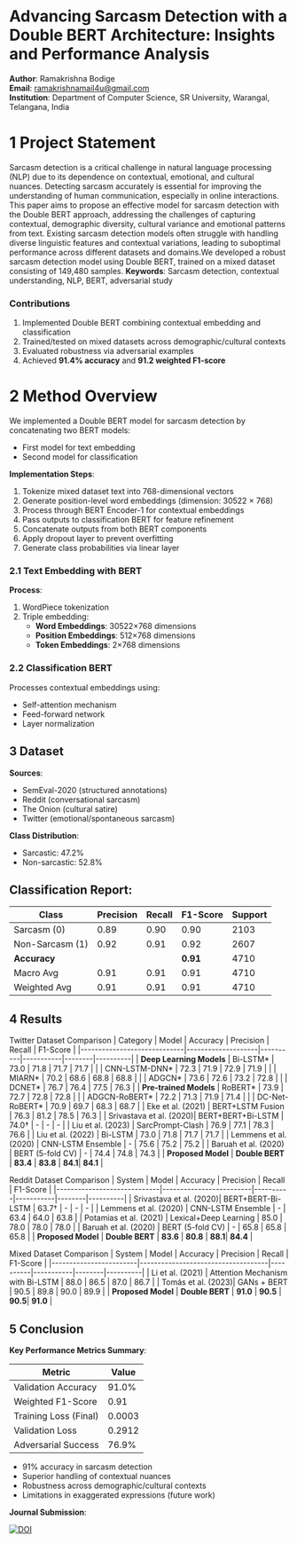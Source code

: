 
# Advancing Sarcasm Detection with a Double BERT Architecture: Insights and Performance Analysis

**Author**: Ramakrishna Bodige  
**Email**: ramakrishnamail4u@gmail.com  
**Institution**: Department of Computer Science, SR University, Warangal, Telangana, India
# 1 Project Statement
Sarcasm detection is a critical challenge in natural language processing (NLP) due to its dependence on contextual, emotional, and cultural nuances. Detecting sarcasm accurately is essential for improving the understanding of human communication, especially in online interactions. This paper aims to propose an effective model for sarcasm detection with the Double BERT approach, addressing the challenges of capturing contextual, demographic diversity, cultural variance and emotional patterns from text. Existing sarcasm detection models often struggle with handling diverse linguistic features and contextual variations, leading to suboptimal performance across different datasets and domains.We developed a robust sarcasm detection model using Double BERT, trained on a mixed dataset consisting of 149,480 samples.
**Keywords**: Sarcasm detection, contextual understanding, NLP, BERT, adversarial study
### Contributions
1. Implemented Double BERT combining contextual embedding and classification
2. Trained/tested on mixed datasets across demographic/cultural contexts
3. Evaluated robustness via adversarial examples
4. Achieved **91.4% accuracy** and **91.2 weighted F1-score**
# 2 Method Overview

We implemented a Double BERT model for sarcasm detection by concatenating two BERT models:  
- First model for text embedding  
- Second model for classification  

**Implementation Steps**:  
1. Tokenize mixed dataset text into 768-dimensional vectors  
2. Generate position-level word embeddings (dimension: 30522 × 768)  
3. Process through BERT Encoder-1 for contextual embeddings  
4. Pass outputs to classification BERT for feature refinement  
5. Concatenate outputs from both BERT components  
6. Apply dropout layer to prevent overfitting  
7. Generate class probabilities via linear layer  

### 2.1 Text Embedding with BERT
**Process**:
1. WordPiece tokenization
2. Triple embedding:
   - **Word Embeddings**: 30522×768 dimensions
   - **Position Embeddings**: 512×768 dimensions
   - **Token Embeddings**: 2×768 dimensions

### 2.2 Classification BERT
Processes contextual embeddings using:
- Self-attention mechanism
- Feed-forward network
- Layer normalization

## 3 Dataset

**Sources**:
- SemEval-2020 (structured annotations)
- Reddit (conversational sarcasm)
- The Onion (cultural satire)
- Twitter (emotional/spontaneous sarcasm)

**Class Distribution**:
- Sarcastic: 47.2%
- Non-sarcastic: 52.8%
## Classification Report:
| Class         | Precision | Recall | F1-Score | Support |
|---------------|-----------|--------|----------|---------|
| Sarcasm (0)   | 0.89      | 0.90   | 0.90     | 2103    |
| Non-Sarcasm (1)| 0.92      | 0.91   | 0.92     | 2607    |
| **Accuracy**  |           |        | **0.91** | 4710    |
| Macro Avg     | 0.91      | 0.91   | 0.91     | 4710    |
| Weighted Avg  | 0.91      | 0.91   | 0.91     | 4710    |
## 4 Results
Twitter Dataset Comparison
| Category                    | Model              | Accuracy | Precision | Recall | F1-Score |
|-----------------------------|--------------------|----------|-----------|--------|----------|
| **Deep Learning Models**    | Bi-LSTM*           | 73.0     | 71.8      | 71.7   | 71.7     |
|                             | CNN-LSTM-DNN*      | 72.3     | 71.9      | 72.9   | 71.9     |
|                             | MIARN*             | 70.2     | 68.6      | 68.8   | 68.8     |
|                             | ADGCN*             | 73.6     | 72.6      | 73.2   | 72.8     |
|                             | DCNET*             | 76.7     | 76.4      | 77.5   | 76.3     |
| **Pre-trained Models**      | RoBERT*            | 73.9     | 72.7      | 72.8   | 72.8     |
|                             | ADGCN-RoBERT*      | 72.2     | 71.3      | 71.9   | 71.4     |
|                             | DC-Net-RoBERT*     | 70.9     | 69.7      | 68.3   | 68.7     |
| Eke et al. (2021)    | BERT+LSTM Fusion   | 76.3     | 81.2      | 78.5   | 76.3     |
| Srivastava et al. (2020)| BERT+BERT+Bi-LSTM  | 74.0†    | -         | -      | -        |
| Liu et al. (2023)       | SarcPrompt-Clash   | 76.9     | 77.1      | 78.3   | 76.6     |
| Liu et al. (2022)      | Bi-LSTM            | 73.0     | 71.8      | 71.7   | 71.7     |
| Lemmens et al. (2020)   | CNN-LSTM Ensemble  | -        | 75.6      | 75.2   | 75.2     |
| Baruah et al. (2020)    | BERT (5-fold CV)   | -        | 74.4      | 74.8   | 74.3     |
| **Proposed Model**          | **Double BERT**    | **83.4** | **83.8**  | **84.1**| **84.1** |


 Reddit Dataset Comparison
| System                      | Model                   | Accuracy | Precision | Recall | F1-Score |
|-----------------------------|-------------------------|----------|-----------|--------|----------|
| Srivastava et al. (2020)| BERT+BERT-Bi-LSTM       | 63.7†    | -         | -      | -        |
| Lemmens et al. (2020)  | CNN-LSTM Ensemble       | -        | 63.4      | 64.0   | 63.8     |
| Potamias et al. (2021) | Lexical+Deep Learning   | 85.0     | 78.0      | 78.0   | 78.0     |
| Baruah et al. (2020)     | BERT (5-fold CV)        | -        | 65.8      | 65.8   | 65.8     |
| **Proposed Model**          | **Double BERT**         | **83.6** | **80.8**  | **88.1**| **84.4** |


 Mixed Dataset Comparison
| System                 | Model                              | Accuracy | Precision | Recall | F1-Score |
|------------------------|------------------------------------|----------|-----------|--------|----------|
| Li et al. (2021)  | Attention Mechanism with Bi-LSTM   | 88.0     | 86.5      | 87.0   | 86.7     |
| Tomás et al. (2023)| GANs + BERT                        | 90.5     | 89.8      | 90.0   | 89.9     |
| **Proposed Model**     | **Double BERT**                    | **91.0** | **90.5**  | **90.5**| **91.0** |

## 5 Conclusion
**Key Performance Metrics Summary**:

| Metric               | Value  |
|----------------------|--------|
| Validation Accuracy  | 91.0%  |
| Weighted F1-Score    | 0.91   |
| Training Loss (Final)| 0.0003 |
| Validation Loss      | 0.2912 |
| Adversarial Success  | 76.9%  |

- 91% accuracy in sarcasm detection
- Superior handling of contextual nuances
- Robustness across demographic/cultural contexts
- Limitations in exaggerated expressions (future work)


 **Journal Submission**:
  
[![DOI](https://zenodo.org/badge/DOI/10.2139/ssrn.5063579)](https://dx.doi.org/10.2139/ssrn.5063579)
